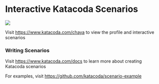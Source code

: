 # Interactive Katacoda Scenarios

[![](http://shields.katacoda.com/katacoda/chaya/count.svg)](https://www.katacoda.com/chaya "Get your profile on Katacoda.com")

Visit https://www.katacoda.com/chaya to view the profile and interactive scenarios

### Writing Scenarios
Visit https://www.katacoda.com/docs to learn more about creating Katacoda scenarios

For examples, visit https://github.com/katacoda/scenario-example
